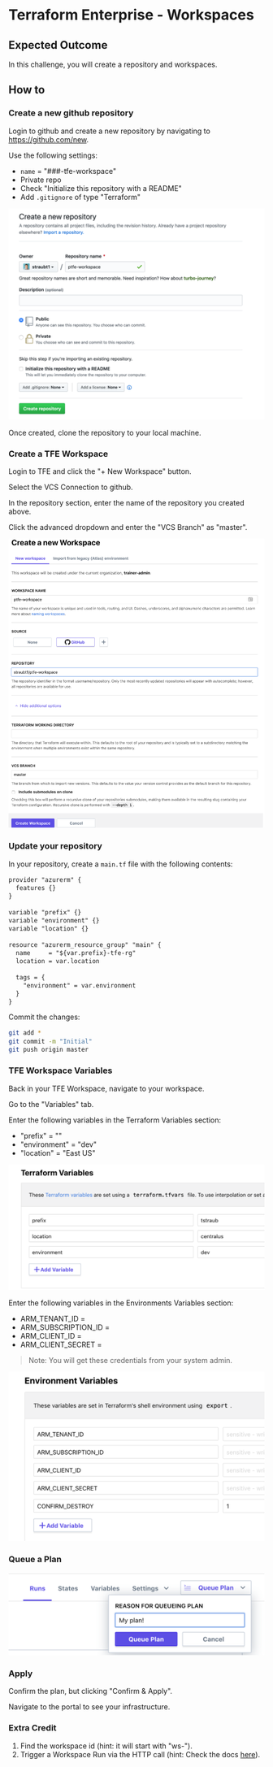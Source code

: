 # Terraform Enterprise - Workspaces

## Expected Outcome

In this challenge, you will create a repository and workspaces.

## How to

### Create a new github repository

Login to github and create a new repository by navigating to <https://github.com/new>.

Use the following settings:
- `name` = "###-tfe-workspace"
- Private repo
- Check "Initialize this repository with a README"
- Add `.gitignore` of type "Terraform"

![](img/github-new.png)

Once created, clone the repository to your local machine.

### Create a TFE Workspace

Login to TFE and click the "+ New Workspace" button.

Select the VCS Connection to github.

In the repository section, enter the name of the repository you created above.

Click the advanced dropdown and enter the "VCS Branch" as "master".

![](img/tfe-new-workspace.png)

### Update your repository

In your repository, create a `main.tf` file with the following contents:

```hcl
provider "azurerm" {
  features {}
}

variable "prefix" {}
variable "environment" {}
variable "location" {}

resource "azurerm_resource_group" "main" {
  name     = "${var.prefix}-tfe-rg"
  location = var.location

  tags = {
    "environment" = var.environment
  }
}
```

Commit the changes:

```sh
git add *
git commit -m "Initial"
git push origin master
```

### TFE Workspace Variables

Back in your TFE Workspace, navigate to your workspace.

Go to the "Variables" tab.

Enter the following variables in the Terraform Variables section:

- "prefix" = "<insert your username>"
- "environment" = "dev"
- "location" = "East US"

![](img/workspace-var.png)

Enter the following variables in the Environments Variables section:

- ARM_TENANT_ID =
- ARM_SUBSCRIPTION_ID =
- ARM_CLIENT_ID =
- ARM_CLIENT_SECRET =

> Note: You will get these credentials from your system admin.

![](img/workspace-envvar.png)

### Queue a Plan

![](img/queue-plan.png)

### Apply

Confirm the plan, but clicking "Confirm & Apply".

Navigate to the portal to see your infrastructure.

### Extra Credit

1. Find the workspace id (hint: it will start with "ws-").
2. Trigger a Workspace Run via the HTTP call (hint: Check the docs [here](https://www.terraform.io/docs/cloud/api/run.html#sample-request)).
